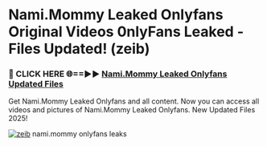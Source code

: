 # Nami.Mommy Leaked Onlyfans Original Videos 0nlyFans Leaked - Files Updated! (zeib)

<h3>🔴 CLICK HERE 🌐==►► <a href="https://tinyurl.com/ms9xzufz" rel="nofollow">Nami.Mommy Leaked Onlyfans Updated Files</a></h3>

Get Nami.Mommy Leaked Onlyfans and all content. Now you can access all videos and pictures of Nami.Mommy Leaked Onlyfans. New Updated Files 2025!

[![zeib](https://i.imgur.com/ppqm5kG.gif)](https://tinyurl.com/ms9xzufz)
nami.mommy onlyfans leaks